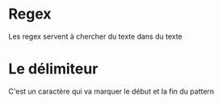 # Regex

Les regex servent à chercher du texte dans du texte

# Le délimiteur 
C'est un caractère qui va marquer le début et la fin du pattern
